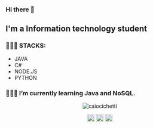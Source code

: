 ### Hi there 👋

<!--
**caiocichetti/caiocichetti** is a ✨ _special_ ✨ repository because its `README.md` (this file) appears on your GitHub profile. -->

## I'm a Information technology student


### 👨🏻‍🔧 STACKS:
- JAVA
- C#
- NODE.JS
- PYTHON
### 👨🏻‍💻 I’m currently learning Java and NoSQL.

<div align="center">
  <img src="https://github-readme-stats.vercel.app/api?username=caiocichetti&show_icons=true" alt="caiocichetti" /> 
</div>

<p align="center">
<a href="https://codepen.io/caiocichetti" target="blank"><img align="center" src="https://cdn.jsdelivr.net/npm/simple-icons@3.0.1/icons/codepen.svg" alt="caiocichetti" height="20" width="20" /></a>
<a href="https://twitter.com/CaioCichetti" target="blank"><img align="center" src="https://cdn.jsdelivr.net/npm/simple-icons@3.0.1/icons/twitter.svg" alt="caiocichetti" height="20" width="20" /></a>
<a href=https://www.linkedin.com/in/caio-antonio-cichetti-roberto/" target="blank"><img align="center" src="https://cdn.jsdelivr.net/npm/simple-icons@3.0.1/icons/linkedin.svg" alt="caiocichetti" height="20" width="20" /></a>
